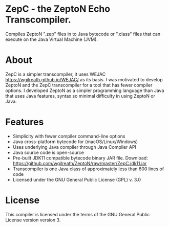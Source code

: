 # ZepC - the ZeptoN Echo Transcompiler. 

Compiles ZeptoN ".zep" files in to Java bytecode or ".class" files that can execute on the Java Virtual Machine (JVM).

About
=============================

ZepC is a simpler transcompiler, it uses WEJAC https://wgilreath.github.io/WEJAC/ as its basis. I was motivated to develop ZeptoN  and the ZepC transcompiler for a tool that has fewer compiler options. I developed ZeptoN as a simpler programming language than Java that uses Java features, syntax so minimal difficulty in using ZeptoN or Java.

Features
========

* Simplicity with fewer compiler command-line options
* Java cross-platform bytecode for (macOS/Linux/Windows) 
* Uses underlying Java compiler through Java Compiler API
* Java source code is open-source
* Pre-built JDK11 compatible bytecode binary JAR file. Download: https://github.com/wgilreath/ZeptoN/raw/master/ZepC.jdk11.jar
* Transcompiler is one Java class of approximately less than 600 lines of code
* Licensed under the GNU General Public License (GPL) v. 3.0

License
===============================

This compiler is licensed under the terms of the GNU General Public License version version 3. 
